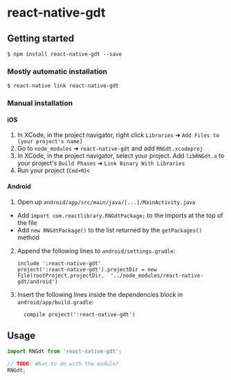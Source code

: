 
# react-native-gdt

## Getting started

`$ npm install react-native-gdt --save`

### Mostly automatic installation

`$ react-native link react-native-gdt`

### Manual installation


#### iOS

1. In XCode, in the project navigator, right click `Libraries` ➜ `Add Files to [your project's name]`
2. Go to `node_modules` ➜ `react-native-gdt` and add `RNGdt.xcodeproj`
3. In XCode, in the project navigator, select your project. Add `libRNGdt.a` to your project's `Build Phases` ➜ `Link Binary With Libraries`
4. Run your project (`Cmd+R`)<

#### Android

1. Open up `android/app/src/main/java/[...]/MainActivity.java`
  - Add `import com.reactlibrary.RNGdtPackage;` to the imports at the top of the file
  - Add `new RNGdtPackage()` to the list returned by the `getPackages()` method
2. Append the following lines to `android/settings.gradle`:
  	```
  	include ':react-native-gdt'
  	project(':react-native-gdt').projectDir = new File(rootProject.projectDir, 	'../node_modules/react-native-gdt/android')
  	```
3. Insert the following lines inside the dependencies block in `android/app/build.gradle`:
  	```
      compile project(':react-native-gdt')
  	```

## Usage
```javascript
import RNGdt from 'react-native-gdt';

// TODO: What to do with the module?
RNGdt;
```
  